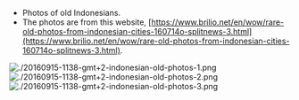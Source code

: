 * Photos of old Indonesians.
* The photos are from this website, [https://www.brilio.net/en/wow/rare-old-photos-from-indonesian-cities-160714o-splitnews-3.html](https://www.brilio.net/en/wow/rare-old-photos-from-indonesian-cities-160714o-splitnews-3.html).

![./20160915-1138-gmt+2-indonesian-old-photos-1.png](./20160915-1138-gmt+2-indonesian-old-photos-1.png)
![./20160915-1138-gmt+2-indonesian-old-photos-2.png](./20160915-1138-gmt+2-indonesian-old-photos-2.png)
![./20160915-1138-gmt+2-indonesian-old-photos-3.png](./20160915-1138-gmt+2-indonesian-old-photos-3.png)